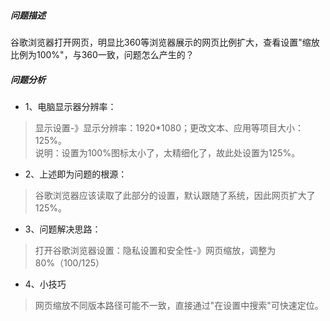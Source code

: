 ##### 问题描述
谷歌浏览器打开网页，明显比360等浏览器展示的网页比例扩大，查看设置"缩放比例为100%"，与360一致，问题怎么产生的？

##### 问题分析
- 1、电脑显示器分辨率：
> 显示设置-》显示分辨率：1920*1080；更改文本、应用等项目大小：125%。<br> 说明：设置为100%图标太小了，太精细化了，故此处设置为125%。

- 2、上述即为问题的根源：
> 谷歌浏览器应该读取了此部分的设置，默认跟随了系统，因此网页扩大了125%。
- 3、问题解决思路：
>打开谷歌浏览器设置：隐私设置和安全性-》网页缩放，调整为80%（100/125）
- 4、小技巧
>网页缩放不同版本路径可能不一致，直接通过"在设置中搜索"可快速定位。

